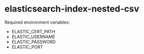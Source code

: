 # elasticsearch-index-nested-csv


Required environment variables:
* ELASTIC_CERT_PATH
* ELASTIC_USERNAME
* ELASTIC_PASSWORD
* ELASTIC_PORT